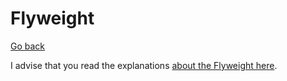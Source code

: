 # Flyweight

[Go back](..)

I advise that you read the explanations [about the Flyweight here](https://java-design-patterns.com/patterns/flyweight/).